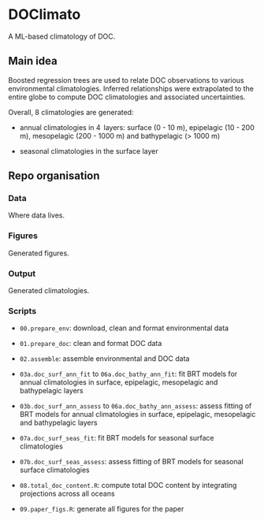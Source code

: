# DOClimato

A ML-based climatology of DOC.

## Main idea

Boosted regression trees are used to relate DOC observations to various environmental climatologies. Inferred relationships were extrapolated to the entire globe to compute DOC climatologies and associated uncertainties.

Overall, 8 climatologies are generated:

-   annual climatologies in 4  layers: surface (0 - 10 m), epipelagic (10 - 200 m), mesopelagic (200 - 1000 m) and bathypelagic (\> 1000 m)

-   seasonal climatologies in the surface layer

## Repo organisation

### Data

Where data lives.

### Figures

Generated figures.

### Output

Generated climatologies.

### Scripts

-   `00.prepare_env`: download, clean and format environmental data

-   `01.prepare_doc`: clean and format DOC data

-   `02.assemble`: assemble environmental and DOC data

-   `03a.doc_surf_ann_fit` to `06a.doc_bathy_ann_fit`: fit BRT models for annual climatologies in surface, epipelagic, mesopelagic and bathypelagic layers

-   `03b.doc_surf_ann_assess` to `06a.doc_bathy_ann_assess`: assess fitting of BRT models for annual climatologies in surface, epipelagic, mesopelagic and bathypelagic layers

-   `07a.doc_surf_seas_fit`: fit BRT models for seasonal surface climatologies

-   `07b.doc_surf_seas_assess`: assess fitting of BRT models for seasonal surface climatologies

-   `08.total_doc_content.R`: compute total DOC content by integrating projections across all oceans

-   `09.paper_figs.R`: generate all figures for the paper
